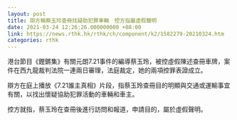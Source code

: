 ```yaml
---
layout: post
title: 辯方稱蔡玉玲查冊找疑助犯罪車輛　控方指屬虛假聲明　
date: 2021-03-24 12:26:26.000000000 +08:00
link: https://news.rthk.hk/rthk/ch/component/k2/1582279-20210324.htm
categories: rthk
---
```


港台節目《鏗鏘集》有關元朗7.21事件的編導蔡玉玲，被控虛假陳述查冊車牌，案件在西九龍裁判法院一連兩日審理，法庭裁定，她的兩項控罪表證成立。

辯方在庭上播放《7.21誰主真相》片段，指蔡玉玲查冊目的明顯與交通或運輸事宜有關，以找出懷疑協助犯罪活動的車輛和車主。

控方就指，蔡玉玲在查冊後進行訪問和報道，申請目的，屬於虛假聲明。
